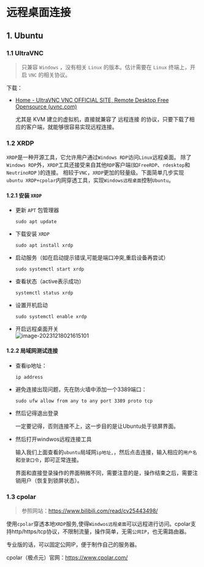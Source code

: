 # 远程桌面连接

## 1. Ubuntu

### 1.1 UltraVNC

> 只兼容 `Windows` ，没有相关 `Linux` 的版本。估计需要在 `Linux` 终端上，开启 `VNC` 的相关协议。

下载：

- [Home - UltraVNC VNC OFFICIAL SITE, Remote Desktop Free Opensource (uvnc.com)](https://uvnc.com/)

  尤其是 KVM 建立的虚拟机，直接就兼容了 远程连接 的协议，只要下载了相应的客户端，就能够很容易实现远程连接。





### 1.2 XRDP

`XRDP`是一种开源工具，它允许用户通过`Windows RDP`访问`Linux`远程桌面。 除了`Windows RDP`外，`XRDP`工具还接受来自其他`RDP`客户端(如`FreeRDP`、`rdesktop`和`NeutrinoRDP` )的连接。 相较于`VNC`，`XRDP`更加的轻量级。下面简单几步实现`ubuntu XRDP+cpolar`内网穿透工具，实现`Windows远程桌面`控制`Ubuntu`。 

#### 1.2.1 安装 `XRDP`

- 更新 `APT` 包管理器

  ```
  sudo apt update
  ```

- 下载安装 `XRDP`

  ```
  sudo apt install xrdp
  ```

- 启动服务（如在启动提示错误,可能是端口冲突,重启设备再尝试）

  ```
  sudo systemctl start xrdp
  ```

- 查看状态（active表示成功）

  ```
  systemctl status xrdp
  ```

- 设置开机启动

  ```
  sudo systemctl enable xrdp
  ```

- 开启远程桌面开关  
  ![image-20231218021615101](C:\Users\KST_LIUZHIJUN\AppData\Roaming\Typora\typora-user-images\image-20231218021615101.png)

#### 1.2.2 局域网测试连接

- 查看ip地址：

  ```
  ip address
  ```

- 避免连接出现问题，先在防火墙中添加一个3389端口：

  ```
  sudo ufw allow from any to any port 3389 proto tcp
  ```

- 然后记得退出登录

  一定要记得，否则连接不上，这一步目的是让Ubuntu处于锁屏界面。

- 然后打开windwos远程连接工具

  输入我们上面查看的`ubuntu`局域网`ip地址,`，然后点击连接，输入相应的`用户名`和`登录口令`，即可正常连接。

  界面和直接登录操作的界面稍微不同，需要注意的是，操作结束之后，需要注销用户（恢复到锁屏状态）。

### 1.3 cpolar

> 参照网站：https://www.bilibili.com/read/cv25443498/

使用`cpolar`穿透本地`XRDP`服务,使得`Windwos远程桌面`可以远程进行访问。cpolar支持http/https/tcp协议，不限制流量，操作简单，无需`公网IP`，也无需路由器。

专业版的话，可以固定公网IP，便于制作自己的服务器。

cpolar（极点元）官网：https://www.cpolar.com/

